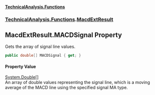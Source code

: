 #### [TechnicalAnalysis\.Functions](Atypical.TechnicalAnalysis.Functions.md 'Atypical\.TechnicalAnalysis\.Functions')
### [TechnicalAnalysis\.Functions](Atypical.TechnicalAnalysis.Functions.md#TechnicalAnalysis.Functions 'TechnicalAnalysis\.Functions').[MacdExtResult](MacdExtResult.md 'TechnicalAnalysis\.Functions\.MacdExtResult')

## MacdExtResult\.MACDSignal Property

Gets the array of signal line values\.

```csharp
public double[] MACDSignal { get; }
```

#### Property Value
[System\.Double](https://docs.microsoft.com/en-us/dotnet/api/System.Double 'System\.Double')[\[\]](https://docs.microsoft.com/en-us/dotnet/api/System.Array 'System\.Array')  
An array of double values representing the signal line, which is a moving average
of the MACD line using the specified signal MA type\.